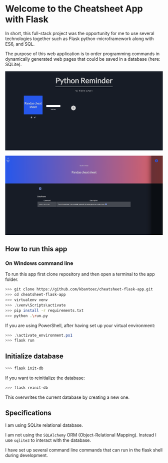 # Welcome to the **Cheatsheet App** with Flask

In short, this full-stack project was the opportunity for me to use several technologies together such as Flask python-microframework along with ES6, and SQL.

The purpose of this web application is to order programming commands in dynamically generated web pages that could be saved in a database (here: SQLite).

![index](https://github.com/kbantoec/cheatsheet-flask-app/blob/master/csapp/static/img/index.png)

![cheatsheet](https://github.com/kbantoec/cheatsheet-flask-app/blob/master/csapp/static/img/cheatsheet.png)

## How to run this app

### On Windows command line

To run this app first clone repository and then open a terminal to the app folder.

```bash
>>> git clone https://github.com/kbantoec/cheatsheet-flask-app.git
>>> cd cheatsheet-flask-app
>>> virtualenv venv
>>> .\venv\Scripts\activate
>>> pip install -r requirements.txt
>>> python .\run.py
```

If you are using PowerShell, after having set up your virtual environment:

```powershell
>>> .\activate_environment.ps1
>>> flask run
```

## Initialize database

```bash
>>> flask init-db
```

If you want to reinitialize the database:

```bash
>>> flask reinit-db
```

This overwrites the current database by creating a new one.

## Specifications

I am using SQLite relational database.

I am not using the `SQLAlchemy` ORM (Object-Relational Mapping). Instead I use `sqlite3` to interact with the database.

I have set up several command line commands that can run in the flask shell during development.
